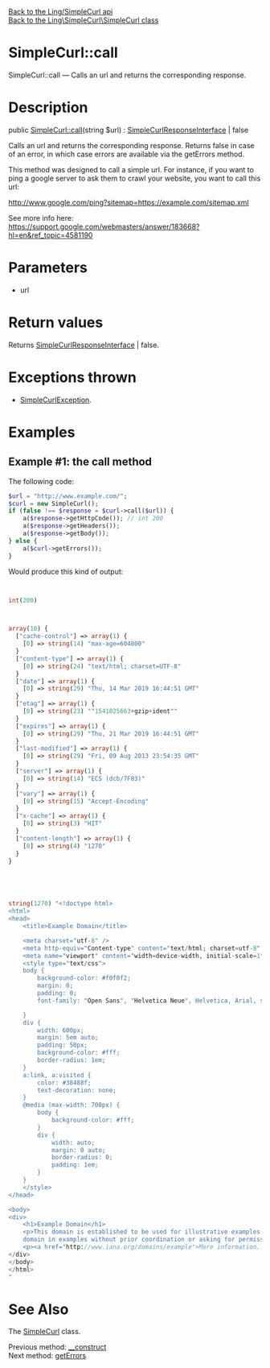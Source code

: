 [Back to the Ling/SimpleCurl api](https://github.com/lingtalfi/SimpleCurl/blob/master/doc/api/Ling/SimpleCurl.md)<br>
[Back to the Ling\SimpleCurl\SimpleCurl class](https://github.com/lingtalfi/SimpleCurl/blob/master/doc/api/Ling/SimpleCurl/SimpleCurl.md)


SimpleCurl::call
================



SimpleCurl::call — Calls an url and returns the corresponding response.




Description
================


public [SimpleCurl::call](https://github.com/lingtalfi/SimpleCurl/blob/master/doc/api/Ling/SimpleCurl/SimpleCurl/call.md)(string $url) : [SimpleCurlResponseInterface](https://github.com/lingtalfi/SimpleCurl/blob/master/doc/api/Ling/SimpleCurl/Response/SimpleCurlResponseInterface.md) | false




Calls an url and returns the corresponding response.
Returns false in case of an error, in which case errors are available via the getErrors method.

This method was designed to call a simple url.
For instance, if you want to ping a google server to ask them to crawl your website,
you want to call this url:

http://www.google.com/ping?sitemap=https://example.com/sitemap.xml

See more info here: https://support.google.com/webmasters/answer/183668?hl=en&ref_topic=4581190




Parameters
================


- url

    


Return values
================

Returns [SimpleCurlResponseInterface](https://github.com/lingtalfi/SimpleCurl/blob/master/doc/api/Ling/SimpleCurl/Response/SimpleCurlResponseInterface.md) | false.


Exceptions thrown
================

- [SimpleCurlException](https://github.com/lingtalfi/SimpleCurl/blob/master/doc/api/Ling/SimpleCurl/Exception/SimpleCurlException.md).&nbsp;





Examples
================

Example #1: the call method
--------------------------------------------


The following code:

```php
$url = "http://www.example.com/";
$curl = new SimpleCurl();
if (false !== $response = $curl->call($url)) {
    a($response->getHttpCode()); // int 200
    a($response->getHeaders());
    a($response->getBody());
} else {
    a($curl->getErrors());
}

```

Would produce this kind of output:


```php


int(200)



array(10) {
  ["cache-control"] => array(1) {
    [0] => string(14) "max-age=604800"
  }
  ["content-type"] => array(1) {
    [0] => string(24) "text/html; charset=UTF-8"
  }
  ["date"] => array(1) {
    [0] => string(29) "Thu, 14 Mar 2019 16:44:51 GMT"
  }
  ["etag"] => array(1) {
    [0] => string(23) ""1541025663+gzip+ident""
  }
  ["expires"] => array(1) {
    [0] => string(29) "Thu, 21 Mar 2019 16:44:51 GMT"
  }
  ["last-modified"] => array(1) {
    [0] => string(29) "Fri, 09 Aug 2013 23:54:35 GMT"
  }
  ["server"] => array(1) {
    [0] => string(14) "ECS (dcb/7F83)"
  }
  ["vary"] => array(1) {
    [0] => string(15) "Accept-Encoding"
  }
  ["x-cache"] => array(1) {
    [0] => string(3) "HIT"
  }
  ["content-length"] => array(1) {
    [0] => string(4) "1270"
  }
}





string(1270) "<!doctype html>
<html>
<head>
    <title>Example Domain</title>

    <meta charset="utf-8" />
    <meta http-equiv="Content-type" content="text/html; charset=utf-8" />
    <meta name="viewport" content="width=device-width, initial-scale=1" />
    <style type="text/css">
    body {
        background-color: #f0f0f2;
        margin: 0;
        padding: 0;
        font-family: "Open Sans", "Helvetica Neue", Helvetica, Arial, sans-serif;

    }
    div {
        width: 600px;
        margin: 5em auto;
        padding: 50px;
        background-color: #fff;
        border-radius: 1em;
    }
    a:link, a:visited {
        color: #38488f;
        text-decoration: none;
    }
    @media (max-width: 700px) {
        body {
            background-color: #fff;
        }
        div {
            width: auto;
            margin: 0 auto;
            border-radius: 0;
            padding: 1em;
        }
    }
    </style>
</head>

<body>
<div>
    <h1>Example Domain</h1>
    <p>This domain is established to be used for illustrative examples in documents. You may use this
    domain in examples without prior coordination or asking for permission.</p>
    <p><a href="http://www.iana.org/domains/example">More information...</a></p>
</div>
</body>
</html>
"

```



See Also
================

The [SimpleCurl](https://github.com/lingtalfi/SimpleCurl/blob/master/doc/api/Ling/SimpleCurl/SimpleCurl.md) class.

Previous method: [__construct](https://github.com/lingtalfi/SimpleCurl/blob/master/doc/api/Ling/SimpleCurl/SimpleCurl/__construct.md)<br>Next method: [getErrors](https://github.com/lingtalfi/SimpleCurl/blob/master/doc/api/Ling/SimpleCurl/SimpleCurl/getErrors.md)<br>

